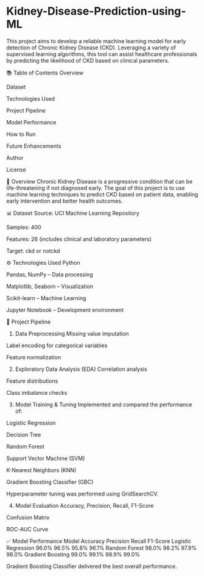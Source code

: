 # Kidney-Disease-Prediction-using-ML
This project aims to develop a reliable machine learning model for early detection of Chronic Kidney Disease (CKD). Leveraging a variety of supervised learning algorithms, this tool can assist healthcare professionals by predicting the likelihood of CKD based on clinical parameters.

📚 Table of Contents
Overview

Dataset

Technologies Used

Project Pipeline

Model Performance

How to Run

Future Enhancements

Author

License

🧾 Overview
Chronic Kidney Disease is a progressive condition that can be life-threatening if not diagnosed early. The goal of this project is to use machine learning techniques to predict CKD based on patient data, enabling early intervention and better health outcomes.

📊 Dataset
Source: UCI Machine Learning Repository

Samples: 400

Features: 26 (includes clinical and laboratory parameters)

Target: ckd or notckd

⚙️ Technologies Used
Python

Pandas, NumPy – Data processing

Matplotlib, Seaborn – Visualization

Scikit-learn – Machine Learning

Jupyter Notebook – Development environment

🔁 Project Pipeline
1. Data Preprocessing
Missing value imputation

Label encoding for categorical variables

Feature normalization

2. Exploratory Data Analysis (EDA)
Correlation analysis

Feature distributions

Class imbalance checks

3. Model Training & Tuning
Implemented and compared the performance of:

Logistic Regression

Decision Tree

Random Forest

Support Vector Machine (SVM)

K-Nearest Neighbors (KNN)

Gradient Boosting Classifier (GBC)

Hyperparameter tuning was performed using GridSearchCV.

4. Model Evaluation
Accuracy, Precision, Recall, F1-Score

Confusion Matrix

ROC-AUC Curve

✅ Model Performance
Model	Accuracy	Precision	Recall	F1-Score
Logistic Regression	96.0%	96.5%	95.8%	96.1%
Random Forest	98.0%	98.2%	97.9%	98.0%
Gradient Boosting	99.0%	99.1%	98.9%	99.0%

Gradient Boosting Classifier delivered the best overall performance.

